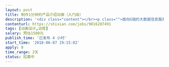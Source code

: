 ```yaml
---                
layout: post       
title: 制作1分钟的产品介绍动画（入门级）           
description: '<div class="content"></br><p class="">面向G端的大数据信息服务产品，需要制作一个1分钟的产品介绍动画</p></br><p class="">有脚本，有产品和行业基本信息（方便理解）</p></br><p class="">设计者需要擅长flash动画制作或者AE，有动画案例</p></br><p class="">此费用不包括配音（飞碟说式）</p></br><p class="">经费有限，不接受此预算的请绕行</p></br><p class="">注：非上班时间实现网工作人员休息时，可以加我微信shengt88沟通，备注实现网，交易通过实现网合作</p></br></div>'     
contenturl: https://shixian.com/jobs/9016287491      
tags: [动画设计,远程]            
salary: 预估1500元          
publish_time: '已发布 4 小时'         
start_time: '2018-06-07 19:15:02'           
apply: 0                   
time_range: 2天              
status: 招募中                  
---                 
```

